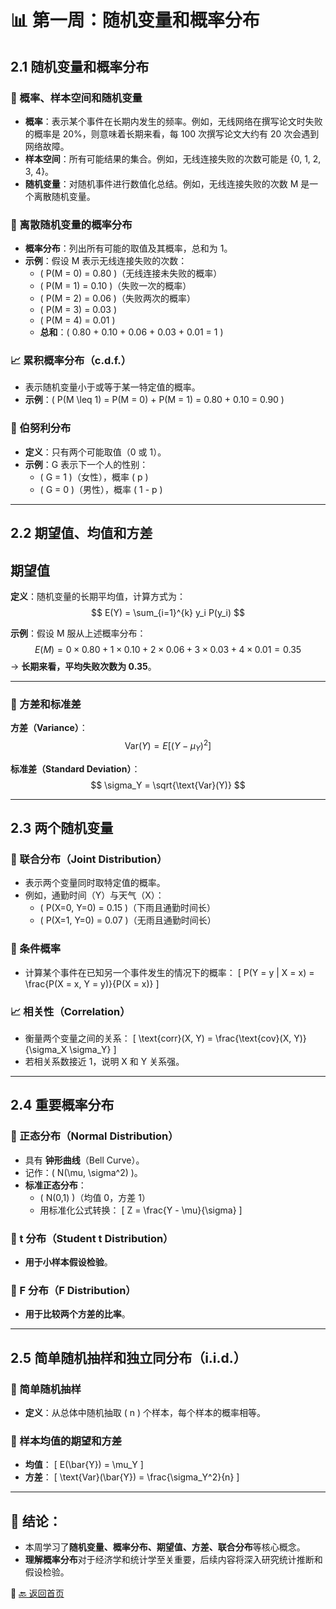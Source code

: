 

# 📊 第一周：随机变量和概率分布

## 2.1 随机变量和概率分布
### 📌 概率、样本空间和随机变量
- **概率**：表示某个事件在长期内发生的频率。例如，无线网络在撰写论文时失败的概率是 20%，则意味着长期来看，每 100 次撰写论文大约有 20 次会遇到网络故障。
- **样本空间**：所有可能结果的集合。例如，无线连接失败的次数可能是 {0, 1, 2, 3, 4}。
- **随机变量**：对随机事件进行数值化总结。例如，无线连接失败的次数 M 是一个离散随机变量。

### 🎯 离散随机变量的概率分布
- **概率分布**：列出所有可能的取值及其概率，总和为 1。
- **示例**：假设 M 表示无线连接失败的次数：
  - \( P(M = 0) = 0.80 \)（无线连接未失败的概率）
  - \( P(M = 1) = 0.10 \)（失败一次的概率）
  - \( P(M = 2) = 0.06 \)（失败两次的概率）
  - \( P(M = 3) = 0.03 \)
  - \( P(M = 4) = 0.01 \)
  - **总和**：\( 0.80 + 0.10 + 0.06 + 0.03 + 0.01 = 1 \)

### 📈 累积概率分布（c.d.f.）
- 表示随机变量小于或等于某一特定值的概率。
- **示例**：\( P(M \leq 1) = P(M = 0) + P(M = 1) = 0.80 + 0.10 = 0.90 \)

### 🎯 伯努利分布
- **定义**：只有两个可能取值（0 或 1）。
- **示例**：G 表示下一个人的性别：
  - \( G = 1 \)（女性），概率 \( p \)
  - \( G = 0 \)（男性），概率 \( 1 - p \)

---

## 2.2 期望值、均值和方差
  ## 期望值
**定义**：随机变量的长期平均值，计算方式为：
$$
E(Y) = \sum_{i=1}^{k} y_i P(y_i)
$$

**示例**：假设 M 服从上述概率分布：
$$
E(M) = 0 \times 0.80 + 1 \times 0.10 + 2 \times 0.06 + 3 \times 0.03 + 4 \times 0.01 = 0.35
$$
→ **长期来看，平均失败次数为 0.35**。

---

### 🎯 方差和标准差
**方差（Variance）**：
$$
\text{Var}(Y) = E[(Y - \mu_Y)^2]
$$

**标准差（Standard Deviation）**：
$$
\sigma_Y = \sqrt{\text{Var}(Y)}
$$

---

## 2.3 两个随机变量
### 📌 联合分布（Joint Distribution）
- 表示两个变量同时取特定值的概率。
- 例如，通勤时间（Y）与天气（X）：
  - \( P(X=0, Y=0) = 0.15 \)（下雨且通勤时间长）
  - \( P(X=1, Y=0) = 0.07 \)（无雨且通勤时间长）

### 🎯 条件概率
- 计算某个事件在已知另一个事件发生的情况下的概率：
  \[
  P(Y = y | X = x) = \frac{P(X = x, Y = y)}{P(X = x)}
  \]

### 📈 相关性（Correlation）
- 衡量两个变量之间的关系：
  \[
  \text{corr}(X, Y) = \frac{\text{cov}(X, Y)}{\sigma_X \sigma_Y}
  \]
- 若相关系数接近 1，说明 X 和 Y 关系强。

---

## 2.4 重要概率分布
### 🎯 正态分布（Normal Distribution）
- 具有 **钟形曲线**（Bell Curve）。
- 记作：\( N(\mu, \sigma^2) \)。
- **标准正态分布**：
  - \( N(0,1) \)（均值 0，方差 1）
  - 用标准化公式转换：
    \[
    Z = \frac{Y - \mu}{\sigma}
    \]

### 📌 t 分布（Student t Distribution）
- **用于小样本假设检验**。

### 📌 F 分布（F Distribution）
- **用于比较两个方差的比率**。

---

## 2.5 简单随机抽样和独立同分布（i.i.d.）
### 📌 简单随机抽样
- **定义**：从总体中随机抽取 \( n \) 个样本，每个样本的概率相等。

### 🎯 样本均值的期望和方差
- **均值**：
  \[
  E(\bar{Y}) = \mu_Y
  \]
- **方差**：
  \[
  \text{Var}(\bar{Y}) = \frac{\sigma_Y^2}{n}
  \]

---

## 📌 结论：
- 本周学习了**随机变量、概率分布、期望值、方差、联合分布**等核心概念。
- **理解概率分布**对于经济学和统计学至关重要，后续内容将深入研究统计推断和假设检验。

📌 [🔙 返回首页](../index.md)
